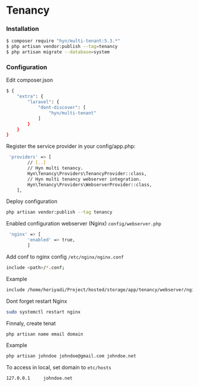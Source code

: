 # Tenancy
### Installation

```sh
$ composer require "hyn/multi-tenant:5.3.*"
$ php artisan vendor:publish --tag=tenancy
$ php artisan migrate --database=system
```
### Configuration
Edit composer.json
```sh
$ {
    "extra": {
        "laravel": {
            "dont-discover": [
                "hyn/multi-tenant"
            ]
        }
    }
}
```
Register the service provider in your config/app.php:
```sh
 'providers' => [
        // [..]
        // Hyn multi tenancy.
        Hyn\Tenancy\Providers\TenancyProvider::class,
        // Hyn multi tenancy webserver integration.
        Hyn\Tenancy\Providers\WebserverProvider::class,
    ],
```
Deploy configuration
```sh
php artisan vendor:publish --tag tenancy
```

Enabled configuration webserver (Nginx) `config/webserver.php`
```sh
 'nginx' => [
        'enabled' => true,
        ]
```
Add conf to nginx config `/etc/nginx/nginx.conf`
```sh
include <path>/*.conf;
```
Example
```sh
include /home/heriyadi/Project/hosted/storage/app/tenancy/webserver/nginx/*.conf;
```
Dont forget restart Nginx
```sh
sudo systemctl restart nginx
```
Finnaly, create tenat
```sh
php artisan name email domain
```
Example
```sh
php artisan johndoe johndoe@gmail.com johndoe.net
```
To access in local, set domain to `etc/hosts`
```sh
127.0.0.1     johndoe.net
```



